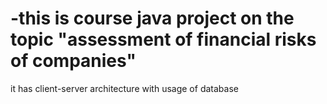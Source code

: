 # -this is course java project on the topic "assessment of financial risks of companies"
it has client-server architecture with usage of database
